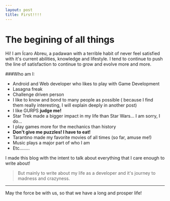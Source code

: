 ```yaml
---
layout: post
title: First!!!!
---
```

The begining  of all things
===================
Hi! I am Ícaro Abreu, a padawan with a terrible habit of never feel satisfied with it's current abilities, knowledge and lifestyle. I tend to continue to push the line of satisfaction to continue to grow and evolve more and more.

###Who am I:

 - Android and Web developer who likes to play with Game Development
 - Lasagna freak
 - Challenge driven person
 - I like to know and bond to many people as possible (
   because I find them really interesting, I will explain deeply in another post)
 - I like GURPS **judge me!**
 - Star Trek made a bigger impact in my life than Star Wars... I am sorry, I do...
 - I play games more for the mechanics than history 
 - **Don't give me puzzles! I have to eat!**
 - Tarantino made my favorite movies of all times (so far, amuse me!)
 - Music plays a major part of who I am
 - Etc........

I made this blog with the intent to talk about everything that I care enough to write about!

 > But mainly to write about my life as a developer and it's journey to madness and crazyness.

----------

May the force be with us, so that we have a long and prosper life!